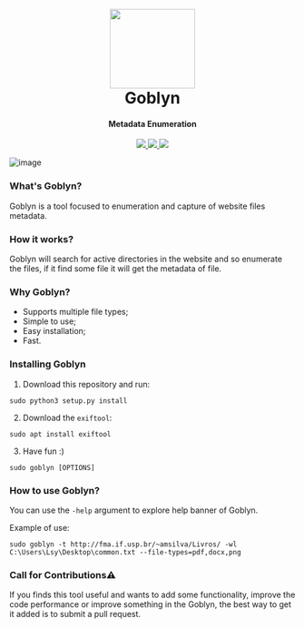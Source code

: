 
<h1 align="center">
  <br>
  <a href="https://github.com/loseys/Goblyn"><img src="https://user-images.githubusercontent.com/61597947/130886015-52e6f5a6-bf78-42bd-bda7-5f862faf2de8.png" width=150 height=140 lt="Goblyn"></a>
  <br>
  Goblyn
  <br>
</h1>

<h4 align="center">Metadata Enumeration</h4>

<p align="center">
  <a href="https://github.com/loseys/Goblyn/">
    <img src="https://img.shields.io/badge/platform-Windows%20%7C%20Linux-yellow">
  </a>
  <a href="https://github.com/loseys/Goblyn/">
    <img src="https://img.shields.io/badge/version-v0.1-red">
  </a>
  <a href="https://github.com/loseys/Goblyn/">
      <img src="https://img.shields.io/badge/python-3.9-green.svg">
  </a>
</p>

![image](https://user-images.githubusercontent.com/61597947/130886515-1cc1291b-0aac-4ca4-82ec-e500215e4775.png)


### What's Goblyn?

Goblyn is a tool focused to enumeration and capture of website files metadata.

### How it works?

Goblyn will search for active directories in the website and so enumerate the files, if it find some file it will get the metadata of file.

### Why Goblyn?

- Supports multiple file types;
- Simple to use;
- Easy installation;
- Fast.

### Installing Goblyn


1. Download this repository and run:
```
sudo python3 setup.py install
```

2. Download the `exiftool`:
```
sudo apt install exiftool
```

3. Have fun :)

```
sudo goblyn [OPTIONS]
```

### How to use Goblyn?

You can use the `-help` argument to explore help banner of Goblyn.

Example of use:

```
sudo goblyn -t http://fma.if.usp.br/~amsilva/Livros/ -wl C:\Users\Lsy\Desktop\common.txt --file-types=pdf,docx,png
```
### Call for Contributions⚠️

If you finds this tool useful and wants to add some functionality, improve the code performance or improve something in the Goblyn, the best way to get it added is to submit a pull request.

